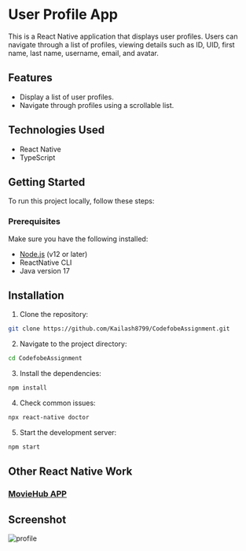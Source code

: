 # User Profile App

This is a React Native application that displays user profiles. Users can navigate through a list of profiles, viewing details such as ID, UID, first name, last name, username, email, and avatar.

## Features

- Display a list of user profiles.
- Navigate through profiles using a scrollable list.

## Technologies Used

- React Native
- TypeScript

## Getting Started

To run this project locally, follow these steps:

### Prerequisites

Make sure you have the following installed:

- [Node.js](https://nodejs.org/) (v12 or later)
- ReactNative CLI
- Java version 17

## Installation

1. Clone the repository:

```sh
git clone https://github.com/Kailash8799/CodefobeAssignment.git
```

2. Navigate to the project directory:

```sh
cd CodefobeAssignment
```

3. Install the dependencies:

```sh
npm install
```

4. Check common issues:

```sh
npx react-native doctor
```

5. Start the development server:

```sh
npm start
```

## Other React Native Work

### [MovieHub APP](https://github.com/Kailash8799/MovieHub/tree/main/frontend)


## Screenshot
![profile](https://github.com/user-attachments/assets/e2f2164a-5c27-4054-b5ea-0b3d7f7cb186)

